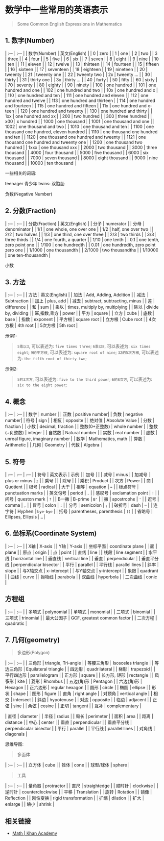# 数学中一些常用的英语表示

> Some Common English Expressions in Mathematics



## 1. 数字(Number)


| :--          | :--           |
| 数字(Number)  | 英文(English) |
| 0            | zero |
| 1            | one |
| 2            | two |
| 3            | three |
| 4            | four |
| 5            | five |
| 6            | six |
| 7            | seven |
| 8            | eight |
| 9            | nine |
| 10           | ten |
| 11           | eleven |
| 12           | twelve |
| 13           | thirteen |
| 14           | fourteen |
| 15           | fifteen |
| 16           | sixteen |
| 17           | seventeen |
| 18           | eighteen |
| 19           | nineteen |
| 20           | tweenty |
| 21           | tweenty one |
| 22           | tweenty two |
| 2x           | tweenty ... |
| 30           | thirty |
| 31           | thirty one |
| 3x           | thirty ... |
| 40           | forty |
| 50           | fifty |
| 60           | sixty |
| 70           | seventy |
| 80           | eighty |
| 90           | ninety |
| 100          | one hundred |
| 101          | one hundred and one |
| 102          | one hundred and two |
| 10x          | one hundred and x |
| 110          | one hundred and ten |
| 111          | one hundred and eleven |
| 112          | one hundred and twelve |
| 113          | one hundred and thirteen |
| 114          | one hundred and fourteen |
| 115          | one hundred and fifteen |
| 11x          | one hundred and x-teen |
| 120          | one hundred and tweenty |
| 130          | one hundred and thirty |
| 1xx          | one hundred and xx |
| 200          | two hundred |
| 300          | three hundred |
| x00          | x hundred  |
| 1000         | one thousand |
| 1001         | one thousand and one |
| 1002         | one thousand and two |
| 1010         | one thousand and ten |
| 1100         | one thousand one hundred, eleven hundred |
| 1110         | one thousand one hundred and ten |
| 1120         | one thousand one hundred and tweenty |
| 1121         | one thousand one hundred and tweenty one |
| 1200         | one thousand two hundred |
| 1xxx         | one thousand xxx |
| 2000         | two thousand |
| 3000         | three thousand |
| 4000         | four thousand |
| 5000         | five thousand |
| 6000         | six thousand |
| 7000         | seven thousand |
| 8000         | eight thousand |
| 9000         | nine thousand |
| 10000        | ten thousand |


一些相关的词语:

teenager  青少年
twins: 双胞胎


负数(Negative Number)





## 2. 分数(Fraction)



| :--          | :--           |
| 分数(Fraction)  | 英文(English) |
| 分子            | numerator   |
| 分母            | denominator |
| 1/1            | one whole, one over one |
| 1/2            | half, one over two |
| 2/2            | two halves |
| 1/3            | one third, one over three |
| 2/3            | two thirds |
| 3/3            | three thirds |
| 1/4            | one fourth, a quarter |
| 1/10           | one tenth |
| 0.1           | one tenth, zero point one |
| 1/100          | one hundredth |
| 0.01           | one hundredth, zero point zero one |
| 1/1000         | one thousandth |
| 2/1000         | two thousandths |
| 1/10000        | one ten-thousandth |


小数


## 3. 方法


| :--  | :--           |
| 方法  | 英文(English) |
| 加法  | Add, Adding, Addition |
| 减法  | Subtraction |
| 加上  | plus, add |
| 减去  | subtract, subtracting, minus |
| 差   | difference  |
| 和   | sum |
| 乘以  | times, multiply by, multiplying |
| 除以  | divide by, dividing |
| 幂,指数,乘方  | power |
| 平方  | square |
| 立方  | cube |
| 底数  | base |
| 指数  | exponent |
| 平方根 | square root |
| 立方根 | Cube root |
| 4次方根 | 4th root |
| 5次方根 | 5th root |


示例1: 

> `5乘以3`, 可以表述为: `five times three`;
> `6乘以8`, 可以表述为: `six times eight`;
> `9的平方根`, 可以表述为: `square root of nine`;
> `32的5次方根`, 可以表述为: `the fifth root of thirty-two`;

示例2: 

> `5的3次方`, 可以表述为: `five to the third power`;
> `6的8次方`, 可以表述为: `six to the eight power`;




## 4. 概念


| :--  | :--           |
| 数字  | number |
| 正数  | positive number|
| 负数  | negative number|
| 符号  | sign |
| 相反  | opposite |
| 绝对值  | Absolute Value |
| 分数  | fraction |
| 小数  | decimal, fraction |
| 整数(0+正整数)  | whole number |
| 整数(+负整数)  | integer |
| 自然数 | Natural number |
| 实数 | real number |
| 虚数 | unreal figure, imaginary number |
| 数学 | Mathematics, math |
| 算数 | Arithmetic |
| 几何 | Geometry |
| 代数 | Algebra  |



## 5. 符号




| :--  | :--           | :--           |
| 符号  | 英文表示       | 示例           |
| 加号  |  |
| 减号  | minus |
| 加减号  | plus or minus | `±` |
| 乘号  |  |
| 除号  |  |
| 乘积  | Product |
| 次方  | Power |
| 商  | Quotient |
| 根号  | radical |
| 大于 | 
| 相等 | equation | `=` |
| 标点符号 | punctuation marks |
| 英文句号 | period | `.` |
| 感叹号 | exclamation point | `!` |
| 问号 | queston mark | `?` |
| B一撇 | B-prime | `B'` |
| 撇 | apostrophe | `'` |
| 逗号 | comma | `,` |
| 冒号 | colon | `:` |
| 分号 | semicolon | `;` |
| 破折号 | dash | `—` |
| 连字符 | Hyphen | `bye-bye` |
| 括号 | parentheses, parenthesis | `()` |
| 省略号 | Ellipses, Ellipsis | `…` |





## 6. 坐标系(Coordinate System)


| :--  | :--           |
| X轴 | X-axis |
| Y轴 | Y-axis |
| 坐标平面 | coordinate plane |
| 面 | plane |
| 原点 | origin |
| 点  | point |
| 直线  | line  |
| 线段  | line segment  |
| 水平线  | horizontal line |
| 垂直线  | vertical line |
| 垂直 | perpendicular |
| 垂直平分线 | perpendicular bisector |
| 平行  | parallel |
| 平行线  | parallel lines |
| 斜率  | slope |
| 与X轴交点 | x-intercept |
| 与Y轴交点 | y-intercept |
| 象限  | quadrant |
| 曲线  | curve  |
| 抛物线 | parabola |
| 双曲线 | hyperbola |
| 二次曲线 | conic |





## 方程组


| :--  | :--           |
| 多项式 | polynomial |
| 单项式 | monomial |
| 二项式 | binomial |
| 三项式 | trinomial |
| 最大公因子 | GCF, greatest common factor |
| 二次方程 | quadratic | 




## 7. 几何(geometry)


> 多边形(Polygon)



| :--  | :--           |
| 三角形 | triangle, Tri-angle |
| 等腰三角形 | Isosceles triangle |
| 等边三角形 | Equilateral triangle |
| 四边形 | quadrilateral |
| 梯形 | trapezoid |
| 平行四边形 | parallelogram |
| 正方形 | square |
| 长方形, 矩形 | rectangle |
| 风筝形 | kite |
| 菱形   | Rhombus |
| 五边(角)形 | Pentagon |
| 六边(角)形 | Hexagon |
| 正六边形   | regular hexagon |
| 圆形   | circle |
| 椭圆   | ellipse |
| 形状   | shape |
| 图形   | figure |
| 直角   | right angle |
| 对顶角 | vertical angle |
| 相交  | intersect |
| 斜边  | hypotenuse |
| 对边  | opposite |
| 临边  | adjacent |
| 正弦  | sine |
| 余弦  | cosine |
| 正切  | tangent |
| 互补  | complementary |



| 直径 | diameter |
| 半径 | radius |
| 周长 | perimeter |
| 面积 | area |
| 距离 | distance |
| 中心 | center |
| 垂直 | perpendicular |
| 垂直平分线 | perpendicular bisector |
| 平行  | parallel |
| 平行线  | parallel lines |
| 对角线 | diagonals |


思维导图:


> 多面体


| :--  | :--           |
| 立方体 | cube | 
| 锥体 | cone | 
| 球型/球体   | sphere |



> 工具

| :--  | :--           |
| 量角器 | protractor |
| 直尺 | straightedge |
| 顺时针 | clockwise |
| 逆时针 | counterclockwise |
| 平移   | Translation |
| 旋转   | Rotation |
| 镜像 | Reflection |
| 刚性变换 | rigid transformation |
| 扩缩  | dilation |
| 扩大  | enlarge |
| 缩小  | shrink |



## 相关链接


- [Math | Khan Academy](https://www.khanacademy.org/math/)

